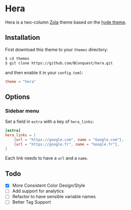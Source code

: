 # Hera
Hera is a two-column [Zola](https://github.com/getzola/zola) theme based on the [hyde theme](https://github.com/getzola/hyde).

## Installation
First download this theme to your `themes` directory:

```bash
$ cd themes
$ git clone https://github.com/BConquest/hera.git
```
and then enable it in your `config.toml`:

```toml
theme = "hera"
```

## Options

### Sidebar menu
Set a field in `extra` with a key of `hera_links`:
```toml
[extra]
hera_links = [
    {url = "https://google.com", name = "Google.com"},
    {url = "https://google.fr", name = "Google.fr"},
]
```
Each link needs to have a `url` and a `name`.

## Todo
- [x] More Consistent Color Design/Style
- [ ] Add support for analytics
- [ ] Refactor to have sensible variable names
- [ ] Better Tag Support
